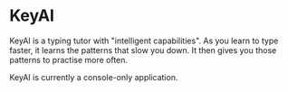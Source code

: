 # KeyAI

KeyAI is a typing tutor with "intelligent capabilities". As you learn to type faster, it learns the patterns that slow you down. It then gives you those patterns to practise more often.

KeyAI is currently a console-only application.